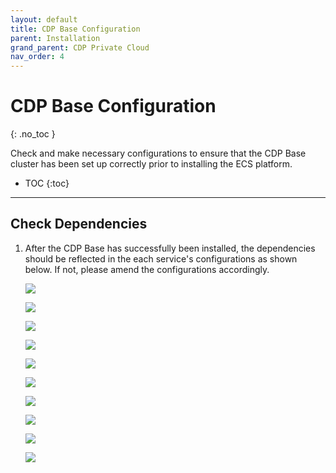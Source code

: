 ```yaml
---
layout: default
title: CDP Base Configuration
parent: Installation
grand_parent: CDP Private Cloud
nav_order: 4
---
```


# CDP Base Configuration
{: .no_toc }

Check and make necessary configurations to ensure that the CDP Base cluster has been set up correctly prior to installing the ECS platform. 

- TOC
{:toc}

---

## Check Dependencies

1. After the CDP Base has successfully been installed, the dependencies should be reflected in the each service's configurations as shown below. If not, please amend the configurations accordingly.

    ![](../../assets/images/cdpbase/baseconfig1.png)
    
    ![](../../assets/images/cdpbase/baseconfig2.png)
    
    ![](../../assets/images/cdpbase/baseconfig3.png)
    
    ![](../../assets/images/cdpbase/baseconfig4.png)
    
    ![](../../assets/images/cdpbase/baseconfig5.png)
    
    ![](../../assets/images/cdpbase/baseconfig6.png)

    ![](../../assets/images/cdpbase/baseconfig7.png)

    ![](../../assets/images/cdpbase/baseconfig8.png)
    
    ![](../../assets/images/cdpbase/baseconfig9.png)
    
    ![](../../assets/images/cdpbase/baseconfig10.png)
    
    